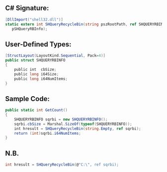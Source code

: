 
## C# Signature:
```cs
[DllImport("shell32.dll")]
static extern int SHQueryRecycleBin(string pszRootPath, ref SHQUERYRBINFO
   pSHQueryRBInfo);
```

## User-Defined Types:
```cs
[StructLayout(LayoutKind.Sequential, Pack=4)]
public struct SHQUERYRBINFO
{
    public int  cbSize;
    public long i64Size;
    public long i64NumItems;
}
```

## Sample Code:
```cs
public static int GetCount()
{
    SHQUERYRBINFO sqrbi = new SHQUERYRBINFO();
    sqrbi.cbSize = Marshal.SizeOf(typeof(SHQUERYRBINFO));
    int hresult = SHQueryRecycleBin(string.Empty, ref sqrbi);
    return (int)sqrbi.i64NumItems;
}
```

##  N.B.
```cs
int hresult = SHQueryRecycleBin(@"C:\", ref sqrbi);
```
